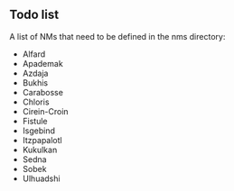 ## Todo list

A list of NMs that need to be defined in the nms directory:

* Alfard
* Apademak
* Azdaja
* Bukhis
* Carabosse
* Chloris
* Cirein-Croin
* Fistule
* Isgebind
* Itzpapalotl
* Kukulkan
* Sedna
* Sobek
* Ulhuadshi
